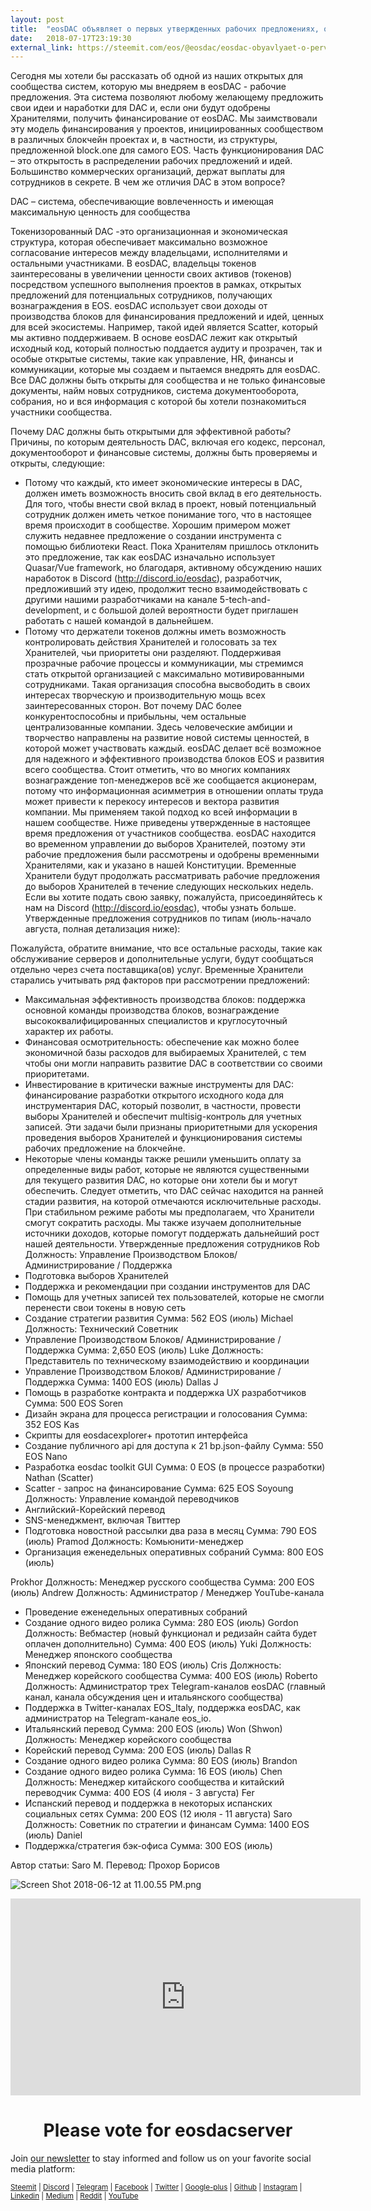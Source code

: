 ```yaml
---
layout: post
title:  "eosDAC объявляет о первых утвержденных рабочих предложениях, о приоритизации производства блоков и разработке инструментов для DAC"
date:   2018-07-17T23:19:30
external_link: https://steemit.com/eos/@eosdac/eosdac-obyavlyaet-o-pervykh-utverzhdennykh-rabochikh-predlozheniyakh-o-prioritizacii-proizvodstva-blokov-i-razrabotke
---
```

Сегодня мы хотели бы рассказать об одной из наших открытых для сообщества систем, которую мы внедряем в eosDAC - рабочие предложения. Эта система позволяют любому желающему предложить свои идеи и наработки для DAC и, если они будут одобрены Хранителями, получить финансирование от eosDAC. Мы заимствовали эту модель финансирования у проектов, инициированных сообществом в различных блокчейн проектах и, в частности, из структуры, предложенной block.one для самого EOS.
Часть функционирования DAC – это открытость в распределении рабочих предложений и идей. Большинство коммерческих организаций, держат выплаты для сотрудников в секрете. В чем же отличия DAC в этом вопросе?

DAC – система, обеспечивающие вовлеченность и имеющая максимальную ценность для сообщества

Токенизорованный DAC -это организационная и экономическая структура, которая обеспечивает максимально возможное согласование интересов между владельцами, исполнителями и остальными участниками. В eosDAC, владельцы токенов заинтересованы в увеличении ценности своих активов (токенов) посредством успешного выполнения проектов в рамках, открытых предложений для потенциальных сотрудников, получающих вознаграждения в EOS. eosDAC использует свои доходы от производства блоков для финансирования предложений и идей, ценных для всей экосистемы. Например, такой идей является Scatter, который мы активно поддерживаем. В основе eosDAC лежит как открытый исходный код, который полностью поддается аудиту и прозрачен, так и особые открытые системы, такие как управление, HR, финансы и коммуникации, которые мы создаем и пытаемся внедрять для eosDAC.
Все DAC должны быть открыты для сообщества и не только финансовые документы, найм новых сотрудников, система документооборота, собрания, но и вся информация с которой бы хотели познакомиться участники сообщества.

Почему DAC должны быть открытыми для эффективной работы?
Причины, по которым деятельность DAC, включая его кодекс, персонал, документооборот и финансовые системы, должны быть проверяемы и открыты, следующие:
- Потому что каждый, кто имеет экономические интересы в DAC, должен иметь возможность вносить свой вклад в его деятельность. Для того, чтобы внести свой вклад в проект, новый потенциальный сотрудник должен иметь четкое понимание того, что в настоящее время происходит в сообществе. Хорошим примером может служить недавнее предложение о создании инструмента с помощью библиотеки React. Пока Хранителям пришлось отклонить это предложение, так как eosDAC изначально использует Quasar/Vue framework, но благодаря, активному обсуждению наших наработок в Discord (http://discord.io/eosdac), разработчик, предложивший эту идею, продолжит тесно взаимодействовать с другими нашими разработчиками на канале 5-tech-and-development, и с большой долей вероятности будет приглашен работать с нашей командой в дальнейшем.
- Потому что держатели токенов должны иметь возможность контролировать действия Хранителей и голосовать за тех Хранителей, чьи приоритеты они разделяют.
Поддерживая прозрачные рабочие процессы и коммуникации, мы стремимся стать открытой организацией с максимально мотивированными сотрудниками. Такая организация способна высвободить в своих интересах творческую и производительную мощь всех заинтересованных сторон.
Вот почему DAC более конкурентоспособны и прибыльны, чем остальные централизованные компании. Здесь человеческие амбиции и творчество направлены на развитие новой системы ценностей, в которой может участвовать каждый. eosDAC делает всё возможное для надежного и эффективного производства блоков EOS и развития всего сообщества.
Стоит отметить, что во многих компаниях вознаграждение топ-менеджеров всё же сообщается акционерам, потому что информационная асимметрия в отношении оплаты труда может привести к перекосу интересов и вектора развития компании. Мы применяем такой подход ко всей информации в нашем сообществе.
Ниже приведены утвержденные в настоящее время предложения от участников сообщества. eosDAC находится во временном управлении до выборов Хранителей, поэтому эти рабочие предложения были рассмотрены и одобрены временными Хранителями, как и указано в нашей Конституции. Временные Хранители будут продолжать рассматривать рабочие предложения до выборов Хранителей в течение следующих нескольких недель. Если вы хотите подать свою заявку, пожалуйста, присоединяйтесь к нам на Discord (http://discord.io/eosdac), чтобы узнать больше.
Утвержденные предложения сотрудников по типам (июль-начало августа, полная детализация ниже):

Пожалуйста, обратите внимание, что все остальные расходы, такие как обслуживание серверов и дополнительные услуги, будут сообщаться отдельно через счета поставщика(ов) услуг.
Временные Хранители старались учитывать ряд факторов при рассмотрении предложений:
- Максимальная эффективность производства блоков: поддержка основной команды производства блоков, вознаграждение высококвалифицированных специалистов и круглосуточный характер их работы.
- Финансовая осмотрительность: обеспечение как можно более экономичной базы расходов для выбираемых Хранителей, с тем чтобы они могли направить развитие DAC в соответствии со своими приоритетами.
- Инвестирование в критически важные инструменты для DAC: финансирование разработки открытого исходного кода для инструментария DAC, который позволит, в частности, провести выборы Хранителей и обеспечит multisig-контроль для учетных записей. Эти задачи были признаны приоритетными для ускорения проведения выборов Хранителей и функционирования системы рабочих предложение на блокчейне.
- Некоторые члены команды также решили уменьшить оплату за определенные виды работ, которые не являются существенными для текущего развития DAC, но которые они хотели бы и могут обеспечить.
Следует отметить, что DAC сейчас находится на ранней стадии развития, на которой отмечаются исключительные расходы. При стабильном режиме работы мы предполагаем, что Хранители смогут сократить расходы. Мы также изучаем дополнительные источники доходов, которые помогут поддержать дальнейший рост нашей деятельности.
Утвержденные предложения сотрудников
Rob
Должность: Управление Производством Блоков/ Администрирование / Поддержка
- Подготовка выборов Хранителей
- Поддержка и рекомендации при создании инструментов для DAC
- Помощь для учетных записей тех пользователей, которые не смогли перенести свои токены в новую сеть
- Создание стратегии развития
Сумма: 562 EOS (июль)
Michael
Должность: Технический Советник
- Управление Производством Блоков/ Администрирование / Поддержка
Сумма: 2,650 EOS (июль)
Luke
Должность: Представитель по техническому взаимодействию и координации
- Управление Производством Блоков/ Администрирование / Поддержка
Сумма: 1400 EOS (июль)
Dallas J
- Помощь в разработке контракта и поддержка UX разработчиков
Сумма: 500 EOS
Soren
- Дизайн экрана для процесса регистрации и голосования
Сумма: 352 EOS
Kas
- Скрипты для eosdacexplorer+ прототип интерфейса
- Создание публичного api для доступа к 21 bp.json-файлу
Сумма: 550 EOS
Nano
- Разработка eosdac toolkit GUI
Сумма: 0 EOS (в процессе разработки)
Nathan (Scatter)
- Scatter - запрос на финансирование
Сумма: 625 EOS
Soyoung
Должность: Управление командой переводчиков
- Английский-Корейский перевод
- SNS-менеджмент, включая Твиттер
- Подготовка новостной рассылки два раза в месяц
Сумма: 790 EOS (июль)
Pramod
Должность: Комьюнити-менеджер 
- Организация еженедельных оперативных собраний
Сумма: 800 EOS (июль)

Prokhor
Должность: Менеджер русского сообщества
Сумма: 200 EOS (июль)
Andrew
Должность: Администратор / Менеджер YouTube-канала
- Проведение еженедельных оперативных собраний
- Создание одного видео ролика
Сумма: 280 EOS (июль)
Gordon
Должность: Вебмастер (новый функционал и редизайн сайта будет оплачен дополнительно)
Сумма: 400 EOS (июль)
Yuki
Должность: Менеджер японского сообщества
- Японский перевод
Сумма: 180 EOS (июль)
Cris
Должность: Менеджер корейского сообщества
Сумма: 400 EOS (июль)
Roberto
Должность: Администратор трех Telegram-каналов eosDAC (главный канал, канала обсуждения цен и итальянского сообщества)
- Поддержка в Twitter-каналах EOS_Italy, поддержка eosDAC, как администратор на Telegram-канале eos_io.
- Итальянский перевод
Сумма: 200 EOS (июль)
Won (Shwon)
Должность: Менеджер корейского сообщества
- Корейский перевод
Сумма: 200 EOS (июль)
Dallas R
- Создание одного видео ролика
Сумма: 80 EOS (июль)
Brandon
- Создание одного видео ролика
Сумма: 16 EOS (июль)
Chen
Должность: Менеджер китайского сообщества и китайский переводчик
Сумма: 400 EOS (4 июля - 3 августа)
Fer
- Испанский перевод и поддержка в некоторых испанских социальных сетях
Сумма: 200 EOS (12 июля - 11 августа)
Saro
Должность: Советник по стратегии и финансам
Сумма: 1400 EOS (июль)
Daniel
- Поддержка/стратегия бэк-офиса
Сумма: 300 EOS (июль)

Автор статьи: Saro M.
Перевод: Прохор Борисов


![Screen Shot 2018-06-12 at 11.00.55 PM.png](https://cdn.steemitimages.com/DQmRQWM3QtQ21wddAMCjbVRhB3rM7L4AGWLY9QpNmkXNLps/Screen%20Shot%202018-06-12%20at%2011.00.55%20PM.png)

<iframe width="560" height="315" src="https://www.youtube.com/embed/PbQpAJOP6iA" frameborder="0" allow="autoplay; encrypted-media" allowfullscreen></iframe>

<center><h1>Please vote for eosdacserver</h1></center>

Join <a href="https://eosdac.io/news/#newsletter">our newsletter</a> to stay informed and follow us on your favorite social media platform:

<sub><a href="https://steemit.com/@eosdac" target="_blank">Steemit</a> | <a href="http://discord.io/eosdac" target="_blank">Discord</a> | <a href="https://t.me/eosdacio" target="_blank">Telegram</a> | <a href="https://facebook.com/eosdac" target="_blank">Facebook</a> | <a href="https://twitter.com/eosdac" target="_blank">Twitter</a> | <a href="https://plus.google.com/+eosdac" target="_blank">Google-plus</a> | <a href="https://github.com/eosdac" target="_blank">Github</a> | <a href="https://instagram.com/eosdac" target="_blank">Instagram</a> | <a href="https://linkedin.com/company/eosdac" target="_blank">Linkedin</a> | <a href="https://medium.com/eosdac" target="_blank">Medium</a> | <a href="https://www.reddit.com/r/EOSDAC/" target="_blank">Reddit</a> | <a href="https://www.youtube.com/eosdac" target="_blank">YouTube</a></sub>
